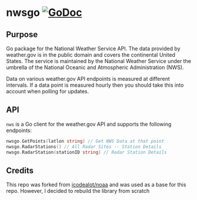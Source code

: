 # nwsgo [![GoDoc](https://godoc.org/github.com/jacaudi/nws?status.svg)](https://godoc.org/github.com/jacaudi/nws)

## Purpose

Go package for the National Weather Service API. The data provided by weather.gov
is in the public domain and covers the continental United States. The service
is maintained by the National Weather Service under the umbrella of the
National Oceanic and Atmospheric Administration (NWS).

Data on various weather.gov API endpoints is measured at different intervals.
If a data point is measured hourly then you should take this into account when
polling for updates.

## API

`nws` is a Go client for the weather.gov API and supports the following endpoints:

```go
nwsgo.GetPoints(latlon string) // Get NWS Data at that point
nwsgo.RadarStations() // All Radar Sites -- Station Details
nwsgo.RadarStation(stationID string) // Radar Station Details
```


## Credits

This repo was forked from [icodealot/noaa](https://github.com/icodealot/noaa) and was used as a base for this repo. However, I decided to rebuild the library from scratch

